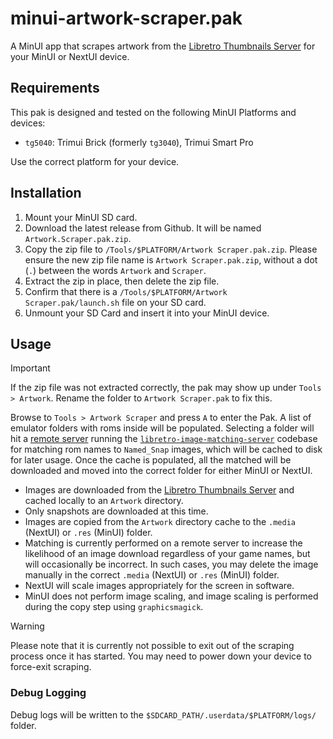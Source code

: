 # minui-artwork-scraper.pak

A MinUI app that scrapes artwork from the [Libretro Thumbnails Server](https://thumbnails.libretro.com/) for your MinUI or NextUI device.

## Requirements

This pak is designed and tested on the following MinUI Platforms and devices:

- `tg5040`: Trimui Brick (formerly `tg3040`), Trimui Smart Pro

Use the correct platform for your device.

## Installation

1. Mount your MinUI SD card.
2. Download the latest release from Github. It will be named `Artwork.Scraper.pak.zip`.
3. Copy the zip file to `/Tools/$PLATFORM/Artwork Scraper.pak.zip`. Please ensure the new zip file name is `Artwork Scraper.pak.zip`, without a dot (`.`) between the words `Artwork` and `Scraper`.
4. Extract the zip in place, then delete the zip file.
5. Confirm that there is a `/Tools/$PLATFORM/Artwork Scraper.pak/launch.sh` file on your SD card.
6. Unmount your SD Card and insert it into your MinUI device.

## Usage

> [!IMPORTANT]
> If the zip file was not extracted correctly, the pak may show up under `Tools > Artwork`. Rename the folder to `Artwork Scraper.pak` to fix this.

Browse to `Tools > Artwork Scraper` and press `A` to enter the Pak. A list of emulator folders with roms inside will be populated. Selecting a folder will hit a [remote server](https://matching-images-is.bittersweet.rip) running the [`libretro-image-matching-server`](https://github.com/josegonzalez/libretro-image-matching-server) codebase for matching rom names to `Named_Snap` images, which will be cached to disk for later usage. Once the cache is populated, all the matched will be downloaded and moved into the correct folder for either MinUI or NextUI.

- Images are downloaded from the [Libretro Thumbnails Server](https://thumbnails.libretro.com/) and cached locally to an `Artwork` directory.
- Only snapshots are downloaded at this time.
- Images are copied from the `Artwork` directory cache to the `.media` (NextUI) or `.res` (MinUI) folder.
- Matching is currently performed on a remote server to increase the likelihood of an image download regardless of your game names, but will occasionally be incorrect. In such cases, you may delete the image manually in the correct `.media` (NextUI) or `.res` (MinUI) folder.
- NextUI will scale images appropriately for the screen in software.
- MinUI does not perform image scaling, and image scaling is performed during the copy step using `graphicsmagick`.

> [!WARNING]
> Please note that it is currently not possible to exit out of the scraping process once it has started. You may need to power down your device to force-exit scraping.

### Debug Logging

Debug logs will be written to the `$SDCARD_PATH/.userdata/$PLATFORM/logs/` folder.
